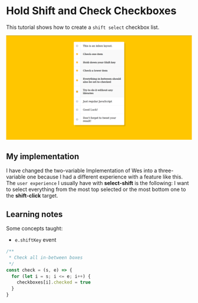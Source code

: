 # Hold Shift and Check Checkboxes

This tutorial shows how to create a `shift select` checkbox list.

![Hold Shift and Check Checkboxes](../assets/img/10%20-%20Hold%20Shift%20and%20Check%20Checkboxes.png?raw=true "Presentation Image")

## My implementation

I have changed the two-variable Implementation of Wes into a three-variable one because I had a different experience with a feature like this. The `user experience` I usually have with **select-shift** is the following: I want to select everything from the most top selected or the most bottom one to the **shift-click** target.

## Learning notes

Some concepts taught:

- `e.shiftKey` event

```javascript
/**
 * Check all in-between boxes
 */
const check = (s, e) => {
  for (let i = s; i <= e; i++) {
    checkboxes[i].checked = true
  }
}
```
